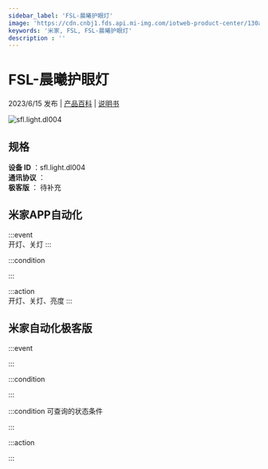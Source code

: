 ```yaml
---
sidebar_label: 'FSL-晨曦护眼灯'
image: 'https://cdn.cnbj1.fds.api.mi-img.com/iotweb-product-center/130a9947fad6df30e6d58360bce4780a_1679297331895.png?GalaxyAccessKeyId=AKVGLQWBOVIRQ3XLEW&Expires=9223372036854775807&Signature=pnXy5lCuJbqCAWO/Wt14WiRL1TY='
keywords: '米家, FSL, FSL-晨曦护眼灯'
description : ''
---
```

# FSL-晨曦护眼灯

2023/6/15 发布 | [产品百科](https://home.mi.com/webapp/content/baike/product/index.html?model=sfl.light.dl004/) | [说明书](https://home.mi.com/views/introduction.html?model=sfl.light.dl004&region=cn)

![sfl.light.dl004](https://cdn.cnbj1.fds.api.mi-img.com/iotweb-product-center/130a9947fad6df30e6d58360bce4780a_1679297331895.png?GalaxyAccessKeyId=AKVGLQWBOVIRQ3XLEW&Expires=9223372036854775807&Signature=pnXy5lCuJbqCAWO/Wt14WiRL1TY=)

## 规格  
> 
**设备 ID** ：sfl.light.dl004  
**通讯协议** ：  
**极客版**  ： 待补充 


## 米家APP自动化  

:::event  
开灯、关灯
:::

:::condition  

:::

:::action   
开灯、关灯、亮度
:::

## 米家自动化极客版  

:::event  

:::

:::condition  

:::

:::condition 可查询的状态条件  

:::

:::action  

:::

        
